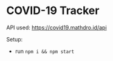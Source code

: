 # COVID-19 Tracker

API used: https://covid19.mathdro.id/api

Setup:
- run ```npm i && npm start```
